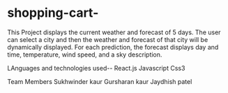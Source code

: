 # shopping-cart-
This Project displays the current weather and forecast of 5 days. 
The user can select a city and then the weather and forecast of that city will be dynamically displayed. 
For each prediction, the forecast displays day and time, temperature, wind speed, and a sky description.

LAnguages and technologies used--
React.js
Javascript
Css3


Team Members
Sukhwinder kaur
Gursharan kaur
Jaydhish patel
